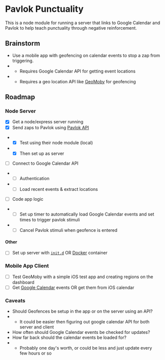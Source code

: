 # Pavlok Punctuality

This is a node module for running a server that links to Google Calendar and Pavlok to help teach punctuality through negative reinforcement.

## Brainstorm

* Use a mobile app with geofencing on calendar events to stop a zap from triggering.
* * Requires Google Calendar API for getting event locations
* * Requires a geo location API like [GeoMoby](https://geomoby.com) for geofencing

## Roadmap

### Node Server
- [x] Get a node/express server running
- [x] Send zaps to Pavlok using [Pavlok API](https://github.com/Behavioral-Technology-Group/Pavlok_Node_Module/wiki/Setting-Up-in-Local-Mode)
- - [x] Test using their node module (local)
- - [x] Then set up as server
- [ ] Connect to Google Calendar API
- - [ ] Authentication
- - [ ] Load recent events &  extract locations 
- [ ] Code app logic
- - [ ] Set up timer to automatically load Google Calendar events and set times to trigger pavlok stimuli
- - [ ] Cancel Pavlok stimuli when geofence is entered

#### Other
- [ ] Set up server with [`init.d`](https://thomashunter.name/blog/running-a-node-js-process-on-debian-as-an-init-d-service/) OR [Docker](https://nodejs.org/en/docs/guides/nodejs-docker-webapp/) container

### Mobile App Client
- [ ] Test GeoMoby with a simple iOS test app and creating regions on the dashboard
- [ ] Get [Google Calendar](https://developers.google.com/google-apps/calendar/quickstart/ios?ver=swift) events OR get them from iOS calendar

### Caveats
* Should Geofences be setup in the app or on the server using an API?
* * It could be easier then figuring out google calendar API for both server and client
* How often should Google Calendar events be checked for updates?
* How far back should the calendar events be loaded for?
* * Probably one day's worth, or could be less and just update every few hours or so
